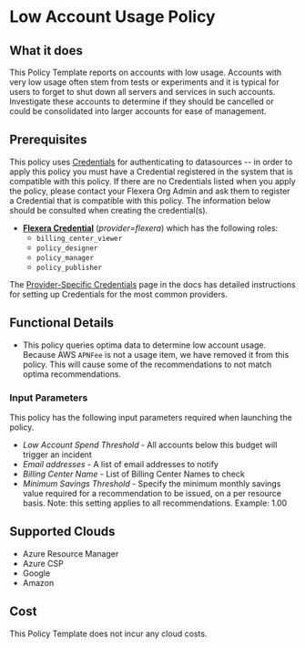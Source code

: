 # Low Account Usage Policy

## What it does

This Policy Template reports on accounts with low usage. Accounts with very low usage often stem from tests or experiments and it is typical for users to forget to shut down all servers and services in such accounts. Investigate these accounts to determine if they should be cancelled or could be consolidated into larger accounts for ease of management.

## Prerequisites
This policy uses [Credentials](https://docs.flexera.com/flexera/EN/Automation/ManagingCredentialsExternal.htm) for authenticating to datasources -- in order to apply this policy you must have a Credential registered in the system that is compatible with this policy. If there are no Credentials listed when you apply the policy, please contact your Flexera Org Admin and ask them to register a Credential that is compatible with this policy. The information below should be consulted when creating the credential(s).

- [**Flexera Credential**](https://docs.flexera.com/flexera/EN/Automation/ProviderCredentials.htm) (*provider=flexera*) which has the following roles:
  - `billing_center_viewer`
  - `policy_designer`
  - `policy_manager`
  - `policy_publisher`

The [Provider-Specific Credentials](https://docs.flexera.com/flexera/EN/Automation/ProviderCredentials.htm) page in the docs has detailed instructions for setting up Credentials for the most common providers.

## Functional Details

- This policy queries optima data to determine low account usage. Because AWS `APNFee` is not a usage item, we have removed it from this policy. This will cause some of the recommendations to not match optima recommendations.

### Input Parameters

This policy has the following input parameters required when launching the policy.

- *Low Account Spend Threshold* - All accounts below this budget will trigger an incident
- *Email addresses* - A list of email addresses to notify
- *Billing Center Name* - List of Billing Center Names to check
- *Minimum Savings Threshold* - Specify the minimum monthly savings value required for a recommendation to be issued, on a per resource basis. Note: this setting applies to all recommendations. Example: 1.00

## Supported Clouds

- Azure Resource Manager
- Azure CSP
- Google
- Amazon

## Cost

This Policy Template does not incur any cloud costs.
